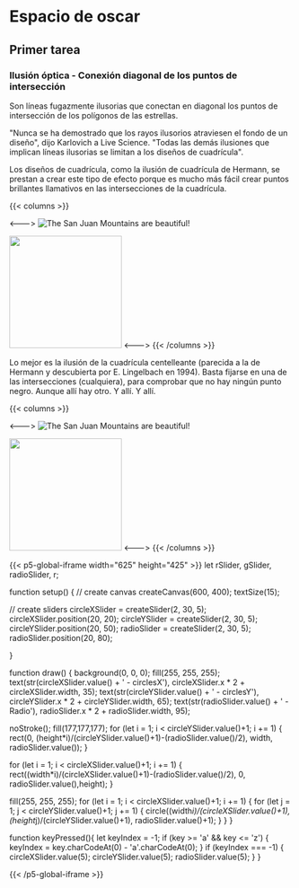 # Espacio de oscar

## Primer tarea

### Ilusión óptica - Conexión diagonal de los puntos de intersección
Son líneas fugazmente ilusorias que conectan en diagonal los puntos de intersección de los polígonos de las estrellas.

"Nunca se ha demostrado que los rayos ilusorios atraviesen el fondo de un diseño", dijo Karlovich a Live Science. "Todas las demás ilusiones que implican líneas ilusorias se limitan a los diseños de cuadrícula".

Los diseños de cuadrícula, como la ilusión de cuadrícula de Hermann, se prestan a crear este tipo de efecto porque es mucho más fácil crear puntos brillantes llamativos en las intersecciones de la cuadrícula.

{{< columns >}}

<--->
![The San Juan Mountains are beautiful!](../Assets/images/Illusion-oscar.jpg)

<img src="../Assets/images/Illusion-oscar.jpg" width="200" height="200" />
<--->
{{< /columns >}}

Lo mejor es la ilusión de la cuadrícula centelleante (parecida a la de Hermann y descubierta por E. Lingelbach en 1994). Basta fijarse en una de las intersecciones (cualquiera), para comprobar que no hay ningún punto negro. Aunque allí hay otro. Y allí. Y allí.

{{< columns >}}

<--->
![The San Juan Mountains are beautiful!](../Assets/images/Illusion-oscar-2.jpg)

<img src="../Assets/images/Illusion-oscar-2.jpg" width="200" height="200" />
<--->
{{< /columns >}}

{{< p5-global-iframe width="625" height="425" >}}
let rSlider, gSlider, radioSlider, r;

function setup() {
  // create canvas
  createCanvas(600, 400);
  textSize(15);

  // create sliders
  circleXSlider = createSlider(2, 30, 5);
  circleXSlider.position(20, 20);
  circleYSlider = createSlider(2, 30, 5);
  circleYSlider.position(20, 50);
  radioSlider = createSlider(2, 30, 5);
  radioSlider.position(20, 80);
  
}

function draw() {
  background(0, 0, 0);
  fill(255, 255, 255);
  text(str(circleXSlider.value() + ' - circlesX'), circleXSlider.x * 2 + circleXSlider.width, 35);
  text(str(circleYSlider.value() + ' - circlesY'), circleYSlider.x * 2 + circleYSlider.width, 65);
  text(str(radioSlider.value() + ' - Radio'), radioSlider.x * 2 + radioSlider.width, 95);
  
  noStroke();
  fill(177,177,177);
  for (let i = 1; i < circleYSlider.value()+1; i += 1) {
    rect(0, (height*i)/(circleYSlider.value()+1)-(radioSlider.value()/2), width, radioSlider.value());
  }
  
  for (let i = 1; i < circleXSlider.value()+1; i += 1) {
    rect((width*i)/(circleXSlider.value()+1)-(radioSlider.value()/2), 0, radioSlider.value(),height);
  }
  
  fill(255, 255, 255);
  for (let i = 1; i < circleXSlider.value()+1; i += 1) {
    for (let j = 1; j < circleYSlider.value()+1; j += 1) {
      circle((width*i)/(circleXSlider.value()+1), (height*j)/(circleYSlider.value()+1), radioSlider.value()+1);
    }
  }
}

function keyPressed(){
  let keyIndex = -1;
  if (key >= 'a' && key <= 'z') {
    keyIndex = key.charCodeAt(0) - 'a'.charCodeAt(0);
  }
  if (keyIndex === -1) {
    circleXSlider.value(5);
    circleYSlider.value(5);
    radioSlider.value(5);
  }
}

{{< /p5-global-iframe >}}